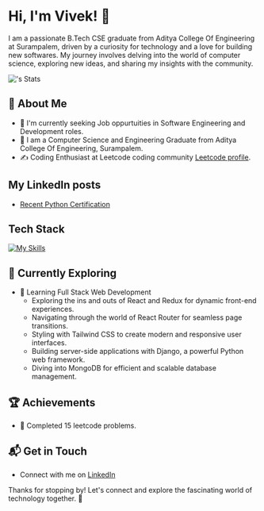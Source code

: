 # Hi, I'm Vivek! 👋

I am a passionate B.Tech CSE graduate from Aditya College Of Engineering at Surampalem, driven by a curiosity for technology and a love for building new softwares. My journey involves delving into the world of computer science, exploring new ideas, and sharing my insights with the community.

![<vivekrelangi>'s Stats](https://github-readme-stats.vercel.app/api?username=vivekrelangi&theme=vue-dark&show_icons=true&hide_border=true&count_private=true)

## 🚀 About Me

- 🔭 I'm currently seeking Job oppurtuities in Software Engineering and Development roles.
- 📝 I am a Computer Science and Engineering Graduate from Aditya College Of Engineering, Surampalem.
- ✍️ Coding Enthusiast at Leetcode coding community [Leetcode profile](https://leetcode.com/).

## My LinkedIn posts
- [Recent Python Certification](https://www.linkedin.com/posts/vivek-goud-relangi-54a538212_programming-fundamentals-using-python-part-activity-7232387039864795136-1ZfJ?utm_source=share&utm_medium=member_desktop)


## Tech Stack
[![My Skills](https://skillicons.dev/icons?i=js,html,python,java,c,cpp,flask,linux,vim,mysql,mongodb)](https://skillicons.dev)

## 🌱 Currently Exploring

- 🚀 Learning Full Stack Web Development
  - Exploring the ins and outs of React and Redux for dynamic front-end experiences.
  - Navigating through the world of React Router for seamless page transitions.
  - Styling with Tailwind CSS to create modern and responsive user interfaces.
  - Building server-side applications with Django, a powerful Python web framework.
  - Diving into MongoDB for efficient and scalable database management.

 ## 🏆 Achievements

- 🌟 Completed 15 leetcode problems.


## 📬 Get in Touch

- Connect with me on [LinkedIn](https://www.linkedin.com/in/vivek-goud-relangi-54a538212/)

Thanks for stopping by! Let's connect and explore the fascinating world of technology together. 🚀



<!--

Here are some ideas to get you started:

- 🔭 I’m currently working on ...
- 🌱 I’m currently learning ...
- 👯 I’m looking to collaborate on ...
- 🤔 I’m looking for help with ...
- 💬 Ask me about ...
- 📫 How to reach me: ...
- 😄 Pronouns: ...
- ⚡ Fun fact: ...
-->
